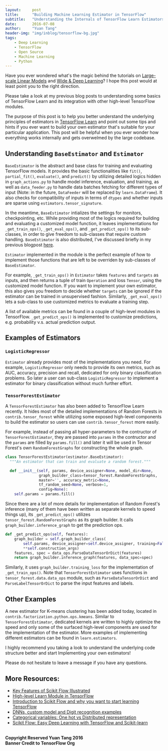 ```yaml
---
layout:     post
title:      "Building Machine Learning Estimator in TensorFlow"
subtitle:   "Understanding the Internals of TensorFlow Learn Estimators"
date:       2016-07-08
author:     "Yuan Tang"
header-img: "img/inblog/tensorflow-bg.jpg"
tags:
    - Deep Learning
    - TensorFlow
    - Open Source
    - Machine Learning
    - Python
--- 
```


Have you ever wondered what's the magic behind the tutorials on [Large-scale Linear Models](https://www.tensorflow.org/versions/master/tutorials/linear/overview.html#large-scale-linear-models-with-tensorflow) and [Wide & Deep Learning](https://www.tensorflow.org/versions/master/tutorials/wide_and_deep/index.html#tensorflow-wide-deep-learning-tutorial)? I hope this post would at least point you to the right direction. 

Please take a look at my previous blog posts to understanding some basics of TensorFlow Learn and its integration with other high-level TensorFlow modules. 

The purpose of this post is to help you better understand the underlying principles of estimators in [TensorFlow Learn](https://github.com/tensorflow/tensorflow/tree/master/tensorflow/contrib/learn/python/learn) and point out some tips and hints if you ever want to build your own estimator that's suitable for your particular application. This post will be helpful when you ever wonder how everything works internally and gets overwelmed by the large codebase. 

## Understanding `BaseEstimator` and `Estimator`

`BaseEstimator` is the abstract and base class for training and evaluating TensorFlow models. It provides the basic functionalities like `fit()`, `partial_fit()`, `evaluate()`, and `predict()` by utilizing detailed logics hidden in `graph_actions.py` to handle model inference, evaluation, and training, as well as `data_feeder.py` to handle data batches fetching for different types of input (Note: in the future, `DataFeeder` will be replaced by `learn.DataFrame`). It also checks for compatibility of inputs in terms of `dtypes` and whether inputs are sparse using `estimators.tensor_signature`. 

In the meantime, `BaseEstimator` intializes the settings for monitors, checkpointing, etc. While providing most of the logics required for building and evaluating a customized model function, it leaves implementations for `_get_train_ops()`, `_get_eval_ops()`, and `_get_predict_ops()` to its sub-classes, in order to give freedom to sub-classes that require custom handling. `BaseEstimator` is also distributed, I've discussed briefly in my previous blogpost [here](http://terrytangyuan.github.io/2016/06/09/scikit-flow-v09/).

`Estimator` implemented in the module is the perfect example of how to implement those functions that are left to be overriden by sub-classes of `BaseEstimator`. 

For example, `_get_train_ops()` in `Estimator` takes `features` and `targets` as inputs, and then returns a tuple of train `Operation` and loss `Tensor`, using the customized model function. If you want to implement your own estimator, this also gives you freedom to decide whether `targets` can be ignored if the estimator can be trained in unsupervised fashion. Similarly, `_get_eval_ops()` lets a sub-class to use customized metrics to evaluate a training step. 

A list of available metrics can be found in a couple of high-level modules in TensorFlow. `_get_predict_ops()` is implemented to customize predictions, e.g. probability v.s. actual prediction output. 


## Examples of Estimators

### `LogisticRegressor`

`Estimator` already provides most of the implementations you need. For example, `LogisticRegressor` only needs to provide its own metrics, such as AUC, accuracy, precision and recall, dedicated for only binary classification problems. So later a user can sub-class `LogisticRegressor` to implement a estimator for binary classification without much further effort. 

### `TensorForestEstimator`

A `TensorForestEstimator` has also been added to TensorFlow Learn recently. It hides most of the detailed implementations of Random Forests in `contrib.tensor_forest` while utilizing some exposed high-level components to build the estimator so users can use `contrib.tensor_forest` more easily. 

For example, instead of passing all hyper-parameters to the contructor of `TensorForestEstimator`, they are passed into `params` in the contructor and the `params` are filled by `params.fill()` and later it will be used in Tensor Forest's own `RandomForestGraphs` for constructing the whole graph. 

```python
class TensorForestEstimator(estimator.BaseEstimator):
  """An estimator that can train and evaluate a random forest."""

  def __init__(self, params, device_assigner=None, model_dir=None,
               graph_builder_class=tensor_forest.RandomForestGraphs,
               master='', accuracy_metric=None,
               tf_random_seed=None, verbose=1,
               config=None):
    self.params = params.fill()
```

Since there are a lot of more details for implementation of Random Forest's inference (many of them have been written as separate kernels to speed things up), its `_get_predict_ops()` utilizes `tensor_forest.RandomForestGraphs` as its graph builder. It calls `graph_builder.inference_graph` to get the prediction ops. 


```python
def _get_predict_ops(self, features):
    graph_builder = self.graph_builder_class(
        self.params, device_assigner=self.device_assigner, training=False,
        **self.construction_args)
    features, spec = data_ops.ParseDataTensorOrDict(features)
    return graph_builder.inference_graph(features, data_spec=spec)
```

Similarly, it uses `graph_builder.training_loss` for the implementation of `_get_train_ops()`. Note that `TensorForestEstimator` uses functions in `tensor_forest.data.data_ops` module, such as `ParseDataTensorOrDict` and `ParseLabelTensorOrDict` to parse the input features and labels. 


## Other Examples

A new estimator for K-means clustering has been added today, located in `contrib.factorization.python.ops.kmeans`. Similar to `TensorForestEstimator`, dedicated kernels are written to highly optimize the speed and only some of the surfaced high-level components are used for the implementation of the estimator. More examples of implementing different estimators can be found in `learn.estimators`. 

I highly recommend you taking a look to understand the underlying code structure better and start Implementing your own estimators! 

Please do not hesitate to leave a message if you have any questions. 


## More Resources:

* [Key Features of Scikit Flow Illustrated](http://terrytangyuan.github.io/2016/03/14/scikit-flow-intro/)
* [High-level Learn Module in TensorFlow](2016/06/09/scikit-flow-v09/)
* [Introduction to Scikit Flow and why you want to start learning TensorFlow](https://medium.com/@ilblackdragon/tensorflow-tutorial-part-1-c559c63c0cb1)
* [DNNs, custom model and Digit recognition examples](https://medium.com/@ilblackdragon/tensorflow-tutorial-part-2-9ffe47049c92)
* [Categorical variables: One hot vs Distributed representation](https://medium.com/@ilblackdragon/tensorflow-tutorial-part-3-c5fc0662bc08)
* [Scikit Flow: Easy Deep Learning with TensorFlow and Scikit-learn](http://www.kdnuggets.com/2016/02/scikit-flow-easy-deep-learning-tensorflow-scikit-learn.html)

<br><b>Copyright Reserved Yuan Tang 2016</b>
<br><b>Banner Credit to TensorFlow Org</b>